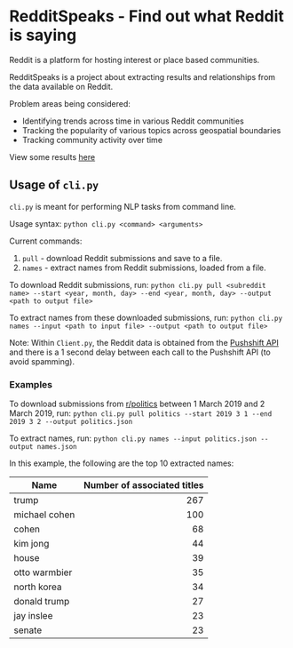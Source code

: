 # RedditSpeaks - Find out what Reddit is saying

Reddit is a platform for hosting interest or place based communities.

RedditSpeaks is a project about extracting results and relationships from the data available on Reddit.

Problem areas being considered:
- Identifying trends across time in various Reddit communities
- Tracking the popularity of various topics across geospatial boundaries
- Tracking community activity over time

View some results [here](docs/results.md)

## Usage of `cli.py`

`cli.py` is meant for performing NLP tasks from command line.

Usage syntax: `python cli.py <command> <arguments>`

Current commands:
1. `pull` - download Reddit submissions and save to a file.
2. `names` - extract names from Reddit submissions, loaded from a file.

To download Reddit submissions, run:
`python cli.py pull <subreddit name> --start <year, month, day> --end <year, month, day> --output <path to output file>`

To extract names from these downloaded submissions, run:
`python cli.py names --input <path to input file> --output <path to output file>`

Note: Within `Client.py`, the Reddit data is obtained from the [Pushshift API](https://github.com/pushshift/api)
and there is a 1 second delay between each call to the Pushshift API (to avoid spamming).

### Examples

To download submissions from [r/politics](https://www.reddit.com/r/politics/) 
between 1 March 2019 and 2 March 2019, run: `python cli.py pull politics --start 2019 3 1 --end 2019 3 2 --output politics.json`

To extract names, run:
`python cli.py names --input politics.json --output names.json`

In this example, the following are the top 10 extracted names:

| Name       | Number of associated titles | 
| ------------- |-----:|
| trump |267|
| michael cohen|100|
| cohen | 68|
|kim jong| 44 |
|house| 39|
|otto warmbier| 35|
|north korea| 34|
|donald trump|27|
|jay inslee|23|
|senate|23|
